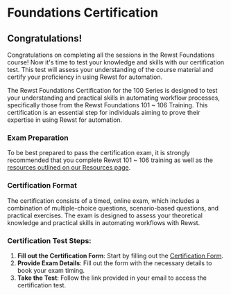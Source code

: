 # Foundations Certification

## Congratulations!

Congratulations on completing all the sessions in the Rewst Foundations course! Now it's time to test your knowledge and skills with our certification test. This test will assess your understanding of the course material and certify your proficiency in using Rewst for automation.

The Rewst Foundations Certification for the 100 Series is designed to test your understanding and practical skills in automating workflow processes, specifically those from the Rewst Foundations 101 \~ 106 Training. This certification is an essential step for individuals aiming to prove their expertise in using Rewst for automation.

### Exam Preparation

To be best prepared to pass the certification exam, it is strongly recommended that you complete Rewst 101 \~ 106 training as well as the [resources outlined on our Resources page](../getting-started/take-advantage-of-the-rewst-resources.md).

### Certification Format

The certification consists of a timed, online exam, which includes a combination of multiple-choice questions, scenario-based questions, and practical exercises. The exam is designed to assess your theoretical knowledge and practical skills in automating workflows with Rewst.

### Certification Test Steps:

1. **Fill out the Certification Form**: Start by filling out the [Certification Form](https://app.rewst.io/form/77bbdcb2-5039-42a6-9442-06b1d1eb8bdf).
2. **Provide Exam Details**: Fill out the form with the necessary details to book your exam timing.
3. **Take the Test**: Follow the link provided in your email to access the certification test.
